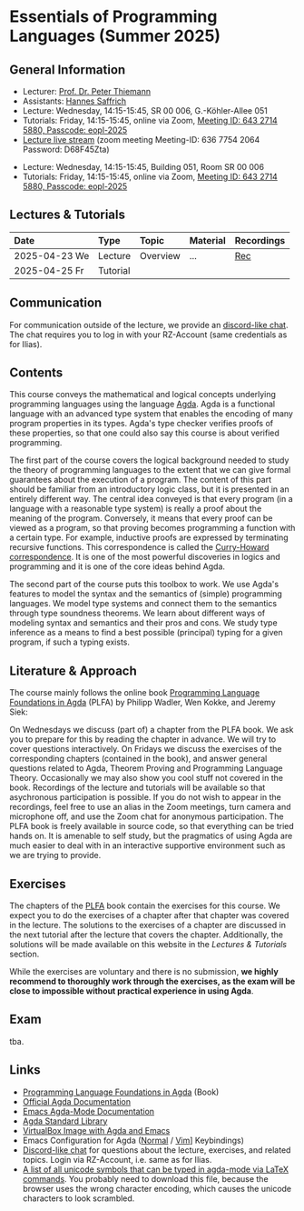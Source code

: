 # Essentials of Programming Languages (Summer 2025)

## General Information

- Lecturer: [Prof. Dr. Peter Thiemann](/team/thiemann.md)
- Assistants: [Hannes Saffrich](/team/saffrich.md)
- Lecture: Wednesday, 14:15-15:45, SR 00 006, G.-Köhler-Allee 051
- Tutorials: Friday, 14:15-15:45, online via Zoom, [Meeting ID: 643 2714 5880, Passcode: eopl-2025][zoom-tut]
- [Lecture live stream][zoom] (zoom meeting Meeting-ID: 636 7754 2064 Password: D68F45Zta)

[zoom]: https://uni-freiburg.zoom-x.de/j/63677542064?pwd=SRbStbdJDtWnCrr7lvdFiyEs8y1FaK.1
[zoom-tut]: https://uni-freiburg.zoom-x.de/j/64327145880?pwd=UzXaXEpcjHzqcaA9INh3cQF8I1ResO.1

- Lecture: Wednesday, 14:15-15:45, Building 051, Room SR 00 006
- Tutorials: Friday, 14:15-15:45, online via Zoom, 
    [Meeting ID: 643 2714 5880, Passcode: eopl-2025](https://uni-freiburg.zoom-x.de/j/64327145880?pwd=UzXaXEpcjHzqcaA9INh3cQF8I1ResO.1)

## Lectures & Tutorials

| Date | Type | Topic | Material | Recordings 
|:-----|:-----|:-----|:-----|:-----|
| 2025-04-23 We | Lecture | Overview | ... | [Rec][lec01-rec] |
| 2025-04-25 Fr | Tutorial | | | | 

[lec01-rec]: http://archive.informatik.uni-freiburg.de/courses/proglang/2025-SS-EOPL/2025-04-23-lecture-1.mp4

## Communication

For communication outside of the lecture, we provide an 
[discord-like chat](https://chat.laurel.informatik.uni-freiburg.de/invite/gj6wpJ).
The chat requires you to log in with your RZ-Account (same credentials as for Ilias).

## Contents

This course conveys the mathematical and logical concepts underlying programming languages using the language [Agda](https://en.wikipedia.org/wiki/Agda_(programming_language)). 
Agda is a functional language with an advanced type system that enables the encoding of many program properties in its types. 
Agda's type checker verifies proofs of these properties, so that one could also say this course is about verified programming.

The first part of the course covers the logical background needed to study the theory of programming languages to the extent that we can give formal guarantees about the execution of a program. 
The content of this part should be familiar from an introductory logic class, but it is presented in an entirely different way. 
The central idea conveyed is that every program (in a language with a reasonable type system) is really a proof about the meaning of the program. 
Conversely, it means that every proof can be viewed as a program, so that proving becomes programming a function with a certain type. 
For example, inductive proofs are expressed by terminating recursive functions. 
This correspondence is called the [Curry-Howard correspondence](https://en.wikipedia.org/wiki/Curry%E2%80%93Howard_correspondence). 
It is one of the most powerful discoveries in logics and programming and it is one of the core ideas behind Agda.

The second part of the course puts this toolbox to work.
We use Agda's features to model the syntax and the semantics of (simple) programming languages. 
We model type systems and connect them to the semantics through type soundness theorems. 
We learn about different ways of modeling syntax and semantics and their pros and cons. 
We study type inference as a means to find a best possible (principal) typing for a given program, if such a typing exists.

## Literature & Approach
The course mainly follows the online book [Programming Language Foundations in Agda](https://plfa.github.io/) (PLFA) by Philipp Wadler, Wen Kokke, and Jeremy Siek:

On Wednesdays we discuss (part of) a chapter from the PLFA book. 
We ask you to prepare for this by reading the chapter in advance. 
We will try to cover questions interactively.
On Fridays we discuss the exercises of the corresponding chapters (contained in the book), and answer general questions related to Agda, Theorem Proving and Programming Language Theory. 
Occasionally we may also show you cool stuff not covered in the book.
Recordings of the lecture and tutorials will be available so that asychronous participation is possible. 
If you do not wish to appear in the recordings, feel free to use an alias in
the Zoom meetings, turn camera and microphone off, and use the Zoom chat for
anonymous participation.
The PLFA book is freely available in source code, so that everything can be tried hands on. 
It is amenable to self study, but the pragmatics of using Agda are much easier to deal with in an interactive supportive environment such as we are trying to provide.

## Exercises

The chapters of the [PLFA](https://plfa.github.io/) book contain the exercises
for this course. We expect you to do the exercises of a chapter after that
chapter was covered in the lecture. The solutions to the exercises of a chapter
are discussed in the next tutorial after the lecture that covers the chapter.
Additionally, the solutions will be made available on this website in the
*Lectures & Tutorials* section.

While the exercises are voluntary and there is no submission, **we highly
recommend to thoroughly work through the exercises, as the exam will be close
to impossible without practical experience in using Agda**.

## Exam

tba.

## Links

- [Programming Language Foundations in Agda](https://plfa.github.io/) (Book)
- [Official Agda Documentation](https://agda.readthedocs.io/en/latest/)
- [Emacs Agda-Mode Documentation](https://agda.readthedocs.io/en/v2.6.3/tools/emacs-mode.html)
- [Agda Standard Library](https://github.com/agda/agda-stdlib)
- [VirtualBox Image with Agda and Emacs](http://archive.informatik.uni-freiburg.de/courses/proglang/2023-WS-EOPL/Agda%20VM%202023%20WS.ova)
- Emacs Configuration for Agda 
  ([Normal](https://proglang.informatik.uni-freiburg.de/teaching/proglang/2023ws/extras/emacs-config.zip) /
   [Vim](https://proglang.informatik.uni-freiburg.de/teaching/proglang/2023ws/extras/emacs-config-vim.zip)] Keybindings)
- [Discord-like chat](https://chat.laurel.informatik.uni-freiburg.de/invite/gj6wpJ) for questions about the lecture, exercises, and related topics. Login via RZ-Account, i.e. same as for Ilias.
- [A list of all unicode symbols that can be typed in agda-mode via LaTeX commands](https://proglang.informatik.uni-freiburg.de/teaching/proglang/2023ws/extras/agda-input.txt). You probably need to download this file, because the browser uses the wrong character encoding, which causes the unicode characters to look scrambled.
